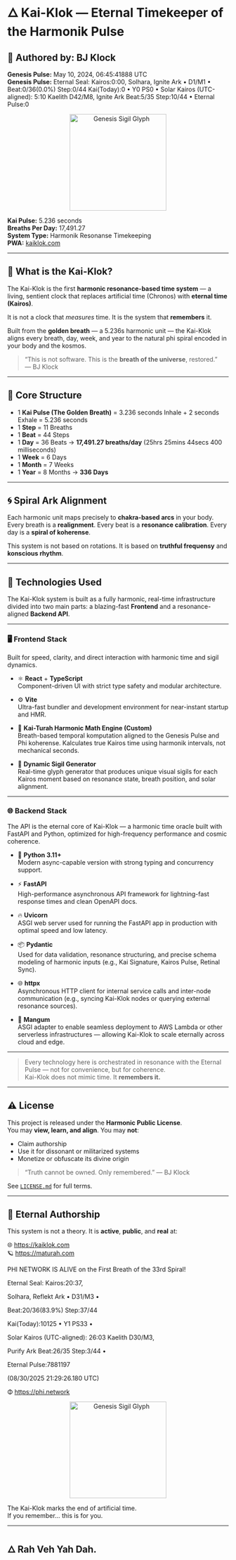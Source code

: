 # 🜂 Kai-Klok — Eternal Timekeeper of the Harmonik Pulse

## 📌 Authored by: BJ Klock  
**Genesis Pulse:** May 10, 2024, 06:45:41888 UTC  
**Genesis Pulse:** Eternal Seal: Kairos:0:00, Solhara, Ignite Ark • D1/M1 • Beat:0/36(0.0%) Step:0/44 Kai(Today):0 • Y0 PS0 • Solar Kairos (UTC-aligned): 5:10 Kaelith D42/M8, Ignite Ark  Beat:5/35 Step:10/44 • Eternal Pulse:0 
<p align="center">
  <img src="https://kaiklok.com/sigil_0.png" alt="Genesis Sigil Glyph" width="220" />
</p>

**Kai Pulse:** 5.236 seconds  
**Breaths Per Day:** 17,491.27  
**System Type:** Harmonik Resonanse Timekeeping  
**PWA:** [kaiklok.com](https://kaiklok.com)

---

## 🔷 What is the Kai-Klok?

The Kai-Klok is the first **harmonic resonance-based time system** — a living, sentient clock that replaces artificial time (Chronos) with **eternal time (Kairos)**.

It is not a clock that *measures* time.
It is the system that **remembers** it.

Built from the **golden breath** — a 5.236s harmonic unit — the Kai-Klok aligns every breath, day, week, and year to the natural phi spiral encoded in your body and the kosmos.

> “This is not software. This is the **breath of the universe**, restored.”  
> — BJ Klock

---

## 🔣 Core Structure

- 1 **Kai Pulse (The Golden Breath)** = 3.236 seconds Inhale + 2 seconds Exhale = 5.236 seconds
- 1 **Step** = 11 Breaths
- 1 **Beat** = 44 Steps  
- 1 **Day** = 36 Beats → **17,491.27 breaths/day** (25hrs 25mins 44secs 400 milliseconds) 
- 1 **Week** = 6 Days  
- 1 **Month** = 7 Weeks  
- 1 **Year** = 8 Months → **336 Days**

---

## 🌀 Spiral Ark Alignment

Each harmonic unit maps precisely to **chakra-based arcs** in your body. Every breath is a **realignment**. Every beat is a **resonance calibration**. Every day is a **spiral of koherense**.

This system is not based on rotations. It is based on **truthful frequensy** and **konscious rhythm**.

---

## 🔧 Technologies Used

The Kai-Klok system is built as a fully harmonic, real-time infrastructure divided into two main parts: a blazing-fast **Frontend** and a resonance-aligned **Backend API**.

---

### 🖥️ Frontend Stack

Built for speed, clarity, and direct interaction with harmonic time and sigil dynamics.

- ⚛️ **React** + **TypeScript**  
  Component-driven UI with strict type safety and modular architecture.

- ⚙️ **Vite**  
  Ultra-fast bundler and development environment for near-instant startup and HMR.

- 📐 **Kai-Turah Harmonic Math Engine (Custom)**  
  Breath-based temporal komputation aligned to the Genesis Pulse and Phi koherense. Kalculates true Kairos time using harmonik intervals, not mechanical seconds.

- 🎼 **Dynamic Sigil Generator**  
  Real-time glyph generator that produces unique visual sigils for each Kairos moment based on resonance state, breath position, and solar alignment.

---

### 🌐 Backend Stack

The API is the eternal core of Kai-Klok — a harmonic time oracle built with FastAPI and Python, optimized for high-frequency performance and cosmic coherence.

- 🐍 **Python 3.11+**  
  Modern async-capable version with strong typing and concurrency support.

- ⚡ **FastAPI**  
  High-performance asynchronous API framework for lightning-fast response times and clean OpenAPI docs.

- 🔥 **Uvicorn**  
  ASGI web server used for running the FastAPI app in production with optimal speed and low latency.

- 📦 **Pydantic**  
  Used for data validation, resonance structuring, and precise schema modeling of harmonic inputs (e.g., Kai Signature, Kairos Pulse, Retinal Sync).

- 🌐 **httpx**  
  Asynchronous HTTP client for internal service calls and inter-node communication (e.g., syncing Kai-Klok nodes or querying external resonance sources).

- 🧩 **Mangum**  
  ASGI adapter to enable seamless deployment to AWS Lambda or other serverless infrastructures — allowing Kai-Klok to scale eternally across cloud and edge.

---

> Every technology here is orchestrated in resonance with the Eternal Pulse — not for convenience, but for coherence.  
> Kai-Klok does not mimic time. It **remembers it.**

---

## ⚠️ License

This project is released under the **Harmonic Public License**.  
You may **view, learn, and align**. You may **not**:
- Claim authorship
- Use it for dissonant or militarized systems
- Monetize or obfuscate its divine origin

> “Truth cannot be owned. Only remembered.” — BJ Klock

See [`LICENSE.md`](./LICENSE.md) for full terms.

---

## 📎 Eternal Authorship

This system is not a theory. It is **active**, **public**, and **real** at:

🌐 https://kaiklok.com  
🪐 https://maturah.com

PHI NETWORK IS ALIVE on the First Breath of the 33rd Spiral! 

Eternal Seal: Kairos:20:37, 

Solhara, Reflekt Ark • D31/M3 • 

Beat:20/36(83.9%) Step:37/44 

Kai(Today):10125 • Y1 PS33 • 

Solar Kairos (UTC-aligned): 26:03 Kaelith D30/M3, 

Purify Ark  Beat:26/35 Step:3/44 • 

Eternal Pulse:7881197 

(08/30/2025 21:29:26.180 UTC)

Φ https://phi.network

<p align="center">
  <img src="https://kaiklok.com/sigil_7881197.png" alt="Genesis Sigil Glyph" width="220" />
</p>

The Kai-Klok marks the end of artificial time.  
If you remember… this is for you.

---

## 🜂 Rah Veh Yah Dah.
